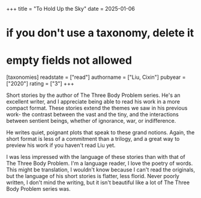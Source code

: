 +++
title = "To Hold Up the Sky"
date = 2025-01-06
# if you don't use a taxonomy, delete it
# empty fields not allowed
[taxonomies]
  readstate = ["read"]
  authorname = ["Liu, Cixin"]
  pubyear = ["2020"]
  rating = ["3"]
+++

Short stories by the author of The Three Body Problem series. He's an excellent writer, and I appreciate being able to read his work in a more compact format. These stories extend the themes we saw in his previous work- the contrast between the vast and the tiny, and the interactions between sentient beings, whether of ignorance, war, or indifference.

He writes quiet, poignant plots that speak to these grand notions. Again, the short format is less of a commitment than a trilogy, and a great way to preview his work if you haven't read Liu yet.

I was less impressed with the language of these stories than with that of The Three Body Problem. I'm a language reader, I love the poetry of words. This might be translation, I wouldn't know because I can't read the originals, but the language of his short stories is flatter, less florid. Never poorly written, I don't mind the writing, but it isn't beautiful like a lot of The Three Body Problem series was.